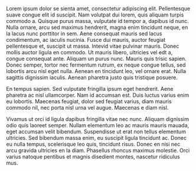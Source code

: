 Lorem ipsum dolor se sienta amet, consectetur adipiscing elit. Pellentesque suave congue elit id suscipit. Nam volutpat dui lorem, quis aliquam turpis commodo a. Quisque purus massa, vulputate id tempor a, dapibus id nunc. Nulla ornare, arcu sed maximus hendrerit, magna enim tincidunt neque, en la lacus nunc porttitor in sem. Aene consequat mauris sed lacus condimentum, ac iaculis nucinia. Fusce dui mauris, auctor feugiat pellentesque et, suscipit ut massa. Intevid vitae pulvinar mauris. Donec mollis auctor ligula en commodo. Ut mauris libero, ultricies vel edt a, congue consequat ante. Aliquam un purus nunc. Mauris quis trisic sapien. Donec semper, tortor nec fermentum rutrum, ex neque congue tellus, sed lobortis arcu nisl eget nulla. Aenean en tincidunt leo, vel ornare erat. Nulla sagittis dignissim iaculis. Aenean pharetra justo quis tristique posuere.

En tempus sapien. Sed vulputate fringilla ipsum eget hendrerit. Aene pharetra ac nisl ullamcorper. Nam id accumsan est. Duis luctus varius enim eu lobortis. Maecenas feugiat, dolor sed feugiat varius, diam mauris commodo nil, nec porta nisl urna vel augue. Maecenas e diam nisl.

Vivamus ut orci id ligula dapibus fringilla vitae nec nunc. Aliquam dignissim odio quis laoreet semper. Nullam elementum leo ac mauris mauris mauada, eget accumsan velit bibendum. Suspendisse ut erat non tellus elementum ultricies. Sed bibendum massa enim, eu suscipit ligula tincidunt ac. Donec eu nulla tempus, scelerisque leo quis, tincidunt risus. Donec en nisi nec arcu gravida ultricies en la diam. Phasellus rhoncus maximus molestie. Orci varius natoque pentibus et magnis disedient montes, nascetur ridiculus mus. 